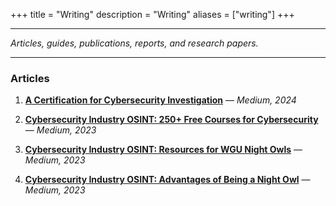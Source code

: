 +++
title = "Writing"
description = "Writing"
aliases = ["writing"]
+++

---

*Articles, guides, publications, reports, and research papers.*

---

### Articles

1. [**A Certification for Cybersecurity Investigation**](https://medium.com/@noahsec/a-certification-for-cybersecurity-investigation-5915222cecbf) — *Medium, 2024*

2. [**Cybersecurity Industry OSINT: 250+ Free Courses for Cybersecurity**](https://medium.com/@noahsec/free-courses-for-cyber-c2979ad3c9ee) — *Medium, 2023*

3. [**Cybersecurity Industry OSINT: Resources for WGU Night Owls**](https://medium.com/@noahsec/free-and-discount-resources-for-wgu-cybersecurity-students-1ae2648d7730) — *Medium, 2023*

4. [**Cybersecurity Industry OSINT: Advantages of Being a Night Owl**](https://medium.com/@noahsec/could-you-be-a-night-owl-too-54e1586e1e80) — *Medium, 2023* 
